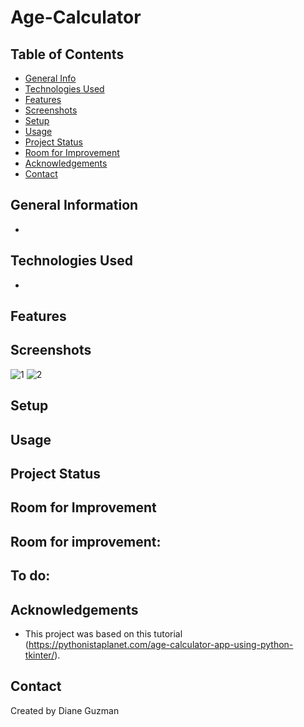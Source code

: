 # Age-Calculator


## Table of Contents
* [General Info](#general-information)
* [Technologies Used](#technologies-used)
* [Features](#features)
* [Screenshots](#screenshots)
* [Setup](#setup)
* [Usage](#usage)
* [Project Status](#project-status)
* [Room for Improvement](#room-for-improvement)
* [Acknowledgements](#acknowledgements)
* [Contact](#contact)
<!-- * [License](#license) -->


## General Information
- 

## Technologies Used
- 


## Features



## Screenshots
![1](https://github.com/dianeooty/Age-Calculator/assets/117790100/a5c71792-389d-49f4-9796-4a629f5fb11c)
![2](https://github.com/dianeooty/Age-Calculator/assets/117790100/1d1e1431-7720-4373-80cf-9bc390cb1423)


## Setup

## Usage

## Project Status


## Room for Improvement

Room for improvement:
- 

To do:
- 


## Acknowledgements
- This project was based on this tutorial (https://pythonistaplanet.com/age-calculator-app-using-python-tkinter/).


## Contact
Created by Diane Guzman

